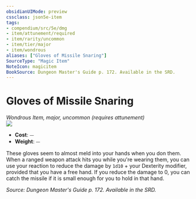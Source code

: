 ```yaml
---
obsidianUIMode: preview
cssclass: json5e-item
tags:
- compendium/src/5e/dmg
- item/attunement/required
- item/rarity/uncommon
- item/tier/major
- item/wondrous
aliases: ["Gloves of Missile Snaring"]
SourceType: "Magic Item"
NoteIcon: magicitem
BookSource: Dungeon Master's Guide p. 172. Available in the SRD.
---
```

# Gloves of Missile Snaring
*Wondrous Item, major, uncommon (requires attunement)*  
![](/2-Mechanics/CLI/items/img/gloves-of-missile-snaring.webp#right)  

- **Cost**: ⏤
- **Weight**: ⏤

These gloves seem to almost meld into your hands when you don them. When a ranged weapon attack hits you while you're wearing them, you can use your reaction to reduce the damage by `1d10` + your Dexterity modifier, provided that you have a free hand. If you reduce the damage to 0, you can catch the missile if it is small enough for you to hold in that hand.

*Source: Dungeon Master's Guide p. 172. Available in the SRD.*